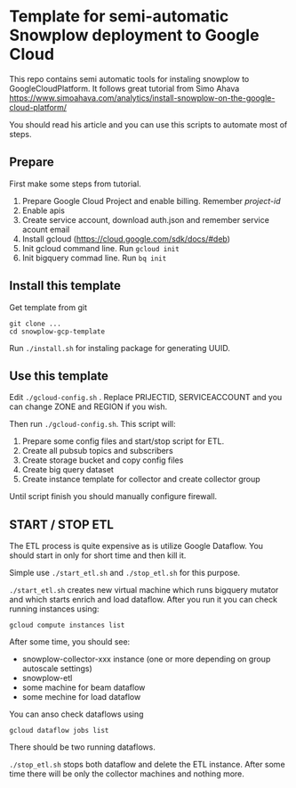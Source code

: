 # Template for semi-automatic Snowplow deployment to Google Cloud

This repo contains semi automatic tools for instaling snowplow to GoogleCloudPlatform. It follows great tutorial from Simo Ahava
https://www.simoahava.com/analytics/install-snowplow-on-the-google-cloud-platform/

You should read his article and you can use this scripts to automate most of steps.

## Prepare
First make some steps from tutorial.

1. Prepare Google Cloud Project and enable billing. Remember *project-id*
2. Enable apis 
3. Create service account, download auth.json and remember service acount email
4. Install gcloud (https://cloud.google.com/sdk/docs/#deb)
5. Init gcloud command line. Run `gcloud init`
6. Init bigquery commad line. Run `bq init`

## Install this template

Get template from git

```
git clone ...
cd snowplow-gcp-template
```

Run `./install.sh` for instaling package for generating UUID.

## Use this template

Edit `./gcloud-config.sh` . Replace PRIJECTID, SERVICEACCOUNT and you can change ZONE and REGION if you wish.

Then run `./gcloud-config.sh`. This script will:

1. Prepare some config files and start/stop script for ETL.
2. Create all pubsub topics and subscribers
3. Create storage bucket and copy config files
4. Create big query dataset
5. Create instance template for collector and create collector group

Until script finish you should manually configure firewall. 

## START / STOP ETL
The ETL process is quite expensive as is utilize Google Dataflow. You should start in only for short time and then kill it.

Simple use `./start_etl.sh` and `./stop_etl.sh` for this purpose.

`./start_etl.sh` creates new virtual machine which runs bigquery mutator and which starts enrich and load dataflow. After you run it you can check running instances using:

`gcloud compute instances list`

After some time, you should see:

* snowplow-collector-xxx instance (one or more depending on group autoscale settings)
* snowplow-etl
* some machine for beam dataflow
* some mechine for load dataflow

You can anso check dataflows using

`gcloud dataflow jobs list`

There should be two running dataflows.

`./stop_etl.sh` stops both dataflow and delete the ETL instance. After some time there will be only the collector machines and nothing more.




